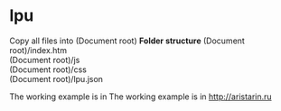 # lpu
Copy all files into (Document root)
**Folder structure**
(Document root)/index.htm  
(Document root)/js  
(Document root)/css  
(Document root)/lpu.json  
  
The working example is in The working example is in http://aristarin.ru
